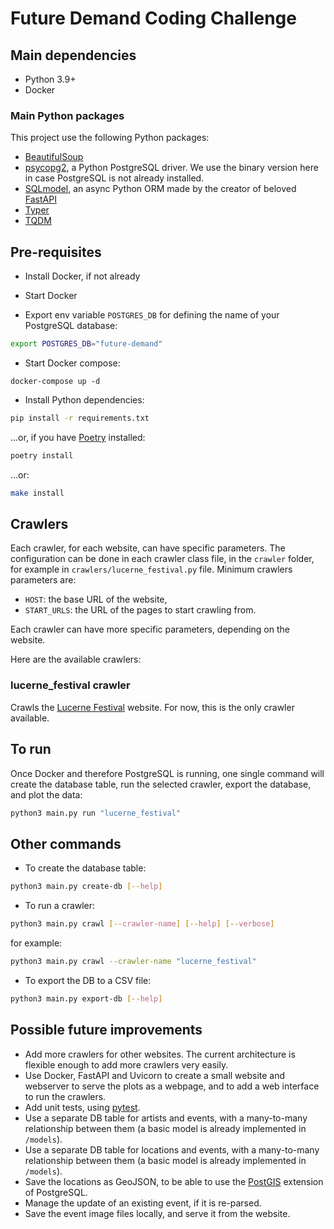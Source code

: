 # Future Demand Coding Challenge

## Main dependencies

- Python 3.9+
- Docker

### Main Python packages

This project use the following Python packages:
- [BeautifulSoup](https://www.crummy.com/software/BeautifulSoup/)
- [psycopg2](https://pypi.org/project/psycopg2-binary/), a Python PostgreSQL driver. We use the binary version here in case PostgreSQL is not already installed.
- [SQLmodel](https://sqlmodel.tiangolo.com/), an async Python ORM made by the creator of beloved [FastAPI](https://fastapi.tiangolo.com/)
- [Typer](https://typer.tiangolo.com/)
- [TQDM](https://github.com/tqdm/tqdm)

## Pre-requisites

- Install Docker, if not already

- Start Docker

- Export env variable `POSTGRES_DB` for defining the name of your PostgreSQL database:
```sh
export POSTGRES_DB="future-demand"
```

- Start Docker compose:
```ssh
docker-compose up -d
```

- Install Python dependencies:
```sh
pip install -r requirements.txt
```
...or, if you have [Poetry](https://python-poetry.org/) installed:
```sh
poetry install
```
...or:
```sh
make install
```

## Crawlers

Each crawler, for each website, can have specific parameters.
The configuration can be done in each crawler class file, in the `crawler` folder, for example in `crawlers/lucerne_festival.py` file.
Minimum crawlers parameters are:
- `HOST`: the base URL of the website,
- `START_URLS`: the URL of the pages to start crawling from.

Each crawler can have more specific parameters, depending on the website.

Here are the available crawlers:

### lucerne_festival crawler

Crawls the [Lucerne Festival](https://www.lucernefestival.ch/en/) website.
For now, this is the only crawler available.

## To run

Once Docker and therefore PostgreSQL is running, one single command will create the database table, run the selected crawler, export the database, and plot the data:
```sh
python3 main.py run "lucerne_festival"
```

## Other commands

- To create the database table:
```sh
python3 main.py create-db [--help]
```

- To run a crawler:
```sh
python3 main.py crawl [--crawler-name] [--help] [--verbose]
```
for example:
```sh
python3 main.py crawl --crawler-name "lucerne_festival"
```

- To export the DB to a CSV file:
```sh
python3 main.py export-db [--help]
```

## Possible future improvements

- Add more crawlers for other websites. The current architecture is flexible enough to add more crawlers very easily.
- Use Docker, FastAPI and Uvicorn to create a small website and webserver to serve the plots as a webpage, and to add a web interface to run the crawlers.
- Add unit tests, using [pytest](https://docs.pytest.org/en/stable/).
- Use a separate DB table for artists and events, with a many-to-many relationship between them (a basic model is already implemented in `/models`).
- Use a separate DB table for locations and events, with a many-to-many relationship between them (a basic model is already implemented in `/models`).
- Save the locations as GeoJSON, to be able to use the [PostGIS](https://postgis.net/) extension of PostgreSQL.
- Manage the update of an existing event, if it is re-parsed.
- Save the event image files locally, and serve it from the website.
